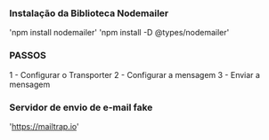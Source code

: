 ### Instalação da Biblioteca Nodemailer

'npm install nodemailer'
'npm install -D @types/nodemailer'

### PASSOS

1 - Configurar o Transporter
2 - Configurar a mensagem
3 - Enviar a mensagem

### Servidor de envio de e-mail fake

'https://mailtrap.io'
